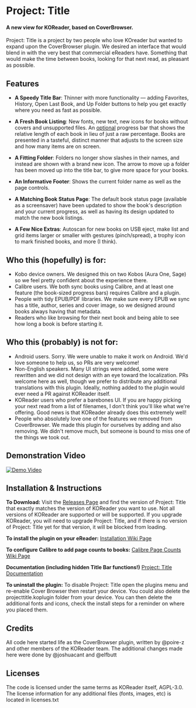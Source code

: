 # Project: Title

#### A new view for KOReader, based on CoverBrowser.
Project: Title is a project by two people who love KOreader but wanted to expand upon the CoverBrowser plugin. We desired an interface that would blend in with the very best that commercial eReaders have. Something that would make the time between books, looking for that next read, as pleasant as possible.

## Features
* **A Speedy Title Bar**: Thinner with more functionality — adding Favorites, History, Open Last Book, and Up Folder buttons to help you get exactly where you need as fast as possible.

* **A Fresh Book Listing**: New fonts, new text, new icons for books without covers and unsupported files. An [optional](../../wiki/Configure-Calibre-Page-Counts) progress bar that shows the relative length of each book in lieu of just a raw percentage. Books are presented in a tasteful, distinct manner that adjusts to the screen size and how many items are on screen.

* **A Fitting Folder**: Folders no longer show slashes in their names, and instead are shown with a brand new icon. The arrow to move up a folder has been moved up into the title bar, to give more space for your books.

* **An Informative Footer**: Shows the current folder name as well as the page controls.

* **A Matching Book Status Page**: The default book status page (available as a screensaver) have been updated to show the book's description and your current progress, as well as having its design updated to match the new book listings.

* **A Few Nice Extras**: Autoscan for new books on USB eject, make list and grid items larger or smaller with gestures (pinch/spread), a trophy icon to mark finished books, and more (I think).

## Who this (hopefully) is for:
* Kobo device owners. We designed this on two Kobos (Aura One, Sage) so we feel pretty confident about the experience there.
* Calibre users. We both sync books using Calibre, and at least one feature (the book-sized progress bars) requires Calibre and a plugin.
* People with tidy EPUB/PDF libraries. We make sure every EPUB we sync has a title, author, series and cover image, so we designed around books always having that metadata.
* Readers who like browsing for their next book and being able to see how long a book is before starting it.

## Who this (probably) is not for:
* Android users. Sorry. We were unable to make it work on Android. We'd love someone to help us, so PRs are very welcome!
* Non-English speakers. Many UI strings were added, some were rewritten and we did not design with an eye toward the localization. PRs welcome here as well, though we prefer to distribute any additional translations with this plugin. Ideally, nothing added to the plugin would ever need a PR against KOReader itself.
* KOReader users who prefer a barebones UI. If you are happy picking your next read from a list of filenames, I don't think you'll like what we're offering. Good news is that KOReader already does this extremely well!
* People who absolutely love one of the features we removed from CoverBrowser. We made this plugin for ourselves by adding and also removing. We didn't remove much, but someone is bound to miss one of the things we took out.

## Demonstration Video
[![Demo Video](https://img.youtube.com/vi/oEsZY8JGXfo/0.jpg)](https://www.youtube.com/watch?v=oEsZY8JGXfo)

## Installation & Instructions
**To Download:** Visit the [Releases Page](../../releases) and find the version of Project: Title that exactly matches the version of KOReader you want to use. Not all versions of KOReader are supported or will be supported. If you upgrade KOReader, you will need to upgrade Project: Title, and if there is no version of Project: Title yet for that version, it will be blocked from loading.

**To install the plugin on your eReader:**
[Installation Wiki Page](../../wiki/Installation)

**To configure Calibre to add page counts to books:**
[Calibre Page Counts Wiki Page](../../wiki/Configure-Calibre-Page-Counts)

**Documentation (including hidden Title Bar functions!)**
[Project: Title Documentation](../../wiki/Documentation)

**To uninstall the plugin:** To disable Project: Title open the plugins menu and re-enable Cover Browser then restart your device. You could also delete the projecttitle.koplugin folder from your device. You can then delete the additional fonts and icons, check the install steps for a reminder on where you placed them.

## Credits
All code here started life as the CoverBrowser plugin, written by @poire-z and other members of the KOReader team. The additional changes made here were done by @joshuacant and @elfbutt

## Licenses
The code is licensed under the same terms as KOReader itself, AGPL-3.0. The license information for any additional files (fonts, images, etc) is located in licenses.txt
